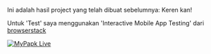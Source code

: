 Ini adalah hasil project yang telah dibuat sebelumnya: Keren kan!

Untuk 'Test' saya menggunakan 'Interactive Mobile App Testing' dari [browserstack](https://www.browserstack.com/app-live)

[![MyPapk Live](https://res.cloudinary.com/marcomontalbano/image/upload/v1636898333/video_to_markdown/images/youtube--eJnaSmkzjyQ-c05b58ac6eb4c4700831b2b3070cd403.jpg)](https://youtu.be/eJnaSmkzjyQ "MyPapk Live")